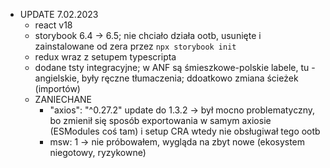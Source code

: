 - UPDATE 7.02.2023
  - react v18
  - storybook 6.4 -> 6.5; nie chciało działa ootb, usunięte i zainstalowane od zera przez `npx storybook init`
  - redux wraz z setupem typescripta
  - dodane tsty integracyjne; w ANF są śmieszkowe-polskie labele, tu - angielskie, były ręczne tłumaczenia; ddoatkowo zmiana ścieżek (importów)
  - ZANIECHANE
    - "axios": "^0.27.2" update do 1.3.2 -> był mocno problematyczny, bo zmienił się sposób exportowania w samym axiosie (ESModules coś tam) i setup CRA wtedy nie obsługiwał tego ootb
    - msw: 1 -> nie próbowałem, wygląda na zbyt nowe (ekosystem niegotowy, ryzykowne)